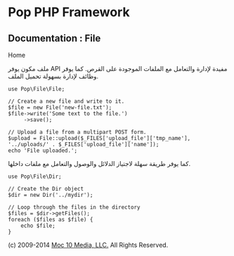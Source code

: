 Pop PHP Framework
=================

Documentation : File
--------------------

Home

ملف مكون يوفر API مفيدة لإدارة والتعامل مع الملفات الموجودة على القرص.
كما يوفر وظائف لإدارة بسهولة تحميل الملف.

    use Pop\File\File;

    // Create a new file and write to it.
    $file = new File('new-file.txt');
    $file->write('Some text to the file.')
         ->save();

    // Upload a file from a multipart POST form.
    $upload = File::upload($_FILES['upload_file']['tmp_name'], '../uploads/' . $_FILES['upload_file']['name']);
    echo 'File uploaded.';

كما يوفر طريقة سهلة لاجتياز الدلائل والوصول والتعامل مع ملفات داخلها.

    use Pop\File\Dir;

    // Create the Dir object
    $dir = new Dir('../mydir');

    // Loop through the files in the directory
    $files = $dir->getFiles();
    foreach ($files as $file) {
        echo $file;
    }

\(c) 2009-2014 [Moc 10 Media, LLC.](http://www.moc10media.com) All
Rights Reserved.
